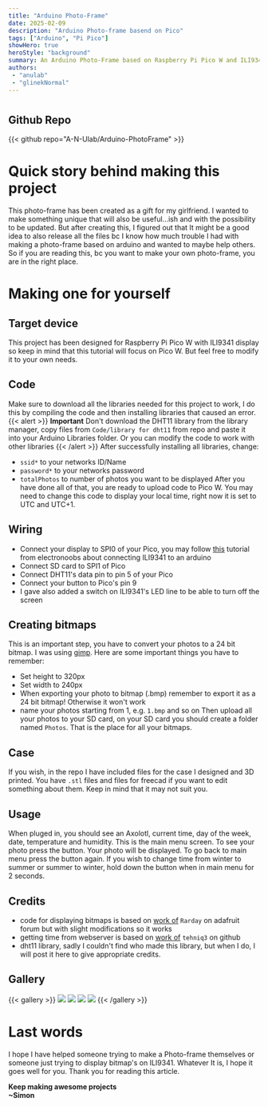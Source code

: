 ```yaml
---
title: "Arduino Photo-Frame"
date: 2025-02-09
description: "Arduino Photo-frame basend on Pico"
tags: ["Arduino", "Pi Pico"]
showHero: true
heroStyle: "background"
summary: An Arduino Photo-Frame based on Raspberry Pi Pico W and ILI9341 3.2inch SPI display.
authors:
 - "anulab"
 - "glinekNormal"
---
```


#
## Github Repo
{{< github repo="A-N-Ulab/Arduino-PhotoFrame" >}}

#
# Quick story behind making this project
This photo-frame has been created as a gift for my girlfriend. I wanted to make something unique that will also be useful...ish and with the possibility to be updated. But after creating this, I figured out that It might be a good idea to also release all the files bc I know how much trouble I had with making a photo-frame based on arduino and wanted to maybe help others. So if you are reading this, bc you want to make your own photo-frame, you are in the right place.

#
# Making one for yourself
## Target device
This project has been designed for Raspberry Pi Pico W with ILI9341 display so keep in mind that this tutorial will focus on Pico W. But feel free to modify it to your own needs.

## Code
Make sure to download all the libraries needed for this project to work, I do this by compiling the code and then installing libraries that caused an error.
{{< alert >}}
**Important** Don't download the DHT11 library from the library manager, copy files from `Code/library for dht11` from repo and paste it into your Arduino Libraries folder. Or you can modify the code to work with other libraries
{{< /alert >}}
After successfully installing all libraries, change:
- `ssid*` to your networks ID/Name
- `password*` to your networks password
- `totalPhotos` to number of photos you want to be displayed
After you have done all of that, you are ready to upload code to Pico W. You may need to change this code to display your local time, right now it is set to UTC and UTC+1.

## Wiring
- Connect your display to SPI0 of your Pico, you may follow [this](https://electronoobs.com/eng_arduino_tut58.php) tutorial from electronoobs about connecting ILI9341 to an arduino
- Connect SD card to SPI1 of Pico
- Connect DHT11's data pin to pin 5 of your Pico
- Connect your button to Pico's pin 9
- I gave also added a switch on ILI9341's LED line to be able to turn off the screen

## Creating bitmaps
This is an important step, you have to convert your photos to a 24 bit bitmap. I was using [gimp](https://www.gimp.org/). Here are some important things you have to remember:
- Set height to 320px
- Set width to 240px
- When exporting your photo to bitmap (.bmp) remember to export it as a 24 bit bitmap! Otherwise it won't work
- name your photos starting from 1, e.g. `1.bmp` and so on
Then upload all your photos to your SD card, on your SD card you should create a folder named `Photos`. That is the place for all your bitmaps.

## Case
If you wish, in the repo I have included files for the case I designed and 3D printed. You have `.stl` files and files for freecad if you want to edit something about them. Keep in mind that it may not suit you.

## Usage
When pluged in, you should see an Axolotl, current time, day of the week, date, temperature and humidity. This is the main menu screen. To see your photo press the button. Your photo will be displayed. To go back to main menu press the button again. If you wish to change time from winter to summer or summer to winter, hold down the button when in main menu for 2 seconds.

## Credits
- code for displaying bitmaps is based on [work of](https://forums.adafruit.com/viewtopic.php?t=141979) `Rarday` on adafruit forum but with slight modifications so it works
- getting time from webserver is based on [work of](https://github.com/tehniq3/NTPclock_RPi_Pico_W/blob/main/ntp_test_serial.ino) `tehniq3` on github
- dht11 library, sadly I couldn't find who made this library, but when I do, I will post it here to give appropriate credits. 

## Gallery
{{< gallery >}}
  <img src="gallery/dev.jpg" class="grid-w33" />
  <img src="gallery/Julka.jpg" class="grid-w33" />
  <img src="gallery/onLaptop.jpg" class="grid-w33" />
  <img src="gallery/packed.jpg" class="grid-w33" />
{{< /gallery >}}

# Last words
I hope I have helped someone trying to make a Photo-frame themselves or someone just trying to display bitmap's on ILI9341. Whatever It is, I hope it goes well for you.
Thank you for reading this article.  

**Keep making awesome projects**   
**~Simon**

